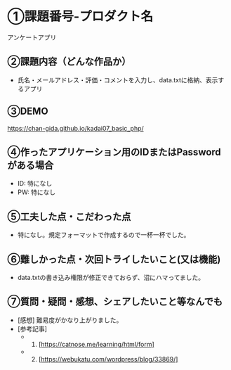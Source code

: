 # ①課題番号-プロダクト名

アンケートアプリ

## ②課題内容（どんな作品か）

- 氏名・メールアドレス・評価・コメントを入力し、data.txtに格納、表示するアプリ

## ③DEMO

https://chan-gida.github.io/kadai07_basic_php/

## ④作ったアプリケーション用のIDまたはPasswordがある場合

- ID: 特になし
- PW: 特になし

## ⑤工夫した点・こだわった点

- 特になし。規定フォーマットで作成するので一杯一杯でした。

## ⑥難しかった点・次回トライしたいこと(又は機能)

- data.txtの書き込み権限が修正できておらず、沼にハマってました。

## ⑦質問・疑問・感想、シェアしたいこと等なんでも

- [感想] 難易度がかなり上がりました。
- [参考記事]
  - 1. [https://catnose.me/learning/html/form]
  - 2. [https://webukatu.com/wordpress/blog/33869/]
